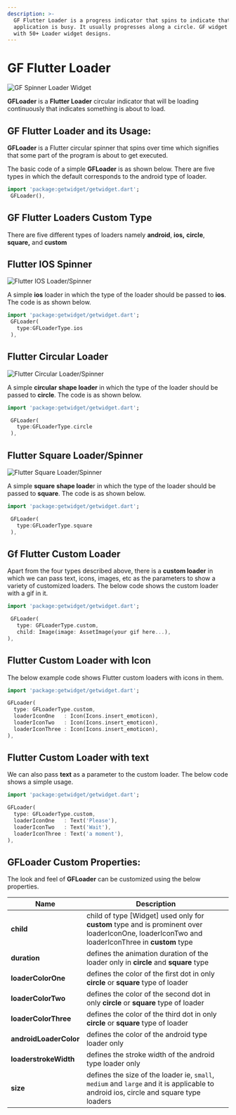 ```yaml
---
description: >-
  GF Flutter Loader is a progress indicator that spins to indicate that the
  application is busy. It usually progresses along a circle. GF widget comes
  with 50+ Loader widget designs.
---
```


# GF Flutter Loader

![GF Spinner Loader Widget](https://ik.imagekit.io/ionicfirebaseapp/getwidget/docs/tr:w-800,f-auto/Loaders_Docs_Banner_knsNFM97YO.png)

**GFLoader** is a **Flutter Loader** circular indicator that will be loading continuously that indicates something is about to load.

## GF Flutter Loader and its Usage:

**GFLoader** is a Flutter circular spinner that spins over time which signifies that some part of the program is about to get executed.

The basic code of a simple **GFLoader** is as shown below. There are five types in which the default corresponds to the android type of loader.

```dart
import 'package:getwidget/getwidget.dart';
 GFLoader(),
```

## GF Flutter Loaders Custom Type

There are five different types of loaders namely **android**, **ios,** **circle**, **square,** and **custom**

## **Flutter IOS Spinner**

![Flutter IOS Loader/Spinner](https://ik.imagekit.io/ionicfirebaseapp/getwidget/docs/tr:w-800,f-auto/iOS_loaders\_3x\_\_6iEhhCjnN.png)

A simple **ios** loader in which the type of the loader should be passed to **ios**. The code is as shown below.

```dart
import 'package:getwidget/getwidget.dart';
 GFLoader(
   type:GFLoaderType.ios
 ),
```

## Flutter Circular Loader

![Flutter Circular Loader/Spinner](https://ik.imagekit.io/ionicfirebaseapp/getwidget/docs/tr:w-800,f-auto/Circular\_3x_qSfMlOtBk.png)

A simple **circular** **shape loader** in which the type of the loader should be passed to **circle**. The code is as shown below.

```dart
import 'package:getwidget/getwidget.dart';

 GFLoader(
   type:GFLoaderType.circle
 ),
```

## Flutter Square Loader/Spinner

![Flutter Square Loader/Spinner](https://ik.imagekit.io/ionicfirebaseapp/getwidget/docs/tr:w-800,f-auto/Square_loader\_3x_QsRsYryOlL.png)

A simple **square** **shape loade**r in which the type of the loader should be passed to **square**. The code is as shown below.

```dart
import 'package:getwidget/getwidget.dart';

 GFLoader(
   type:GFLoaderType.square
 ),
```

## Gf Flutter Custom Loader

Apart from the four types described above, there is a **custom loader** in which we can pass text, icons, images, etc as the parameters to show a variety of customized loaders. The below code shows the custom loader with a gif in it.

```dart
import 'package:getwidget/getwidget.dart';

 GFLoader(
   type: GFLoaderType.custom,
   child: Image(image: AssetImage(your gif here...),
),
```

## Flutter Custom Loader with Icon

The below example code shows Flutter custom loaders with icons in them.

```dart
import 'package:getwidget/getwidget.dart';

GFLoader(
  type: GFLoaderType.custom,
  loaderIconOne   : Icon(Icons.insert_emoticon),
  loaderIconTwo   : Icon(Icons.insert_emoticon),
  loaderIconThree : Icon(Icons.insert_emoticon),
),
```

## Flutter Custom Loader with text

We can also pass **text** as a parameter to the custom loader. The below code shows a simple usage.

```dart
import 'package:getwidget/getwidget.dart';

GFLoader(
  type: GFLoaderType.custom,
  loaderIconOne   : Text('Please'),
  loaderIconTwo   : Text('Wait'),
  loaderIconThree : Text('a moment'),
),
```

## GFLoader Custom Properties:

The look and feel of **GFLoader** can be customized using the below properties.

| Name                   | Description                                                                                                                                     |
| ---------------------- | ----------------------------------------------------------------------------------------------------------------------------------------------- |
| **child**              | child of type \[Widget] used only for **custom** type and is prominent over loaderIconOne, loaderIconTwo and loaderIconThree in **custom** type |
| **duration**           | defines the animation duration of the loader only in **circle** and **square** type                                                             |
| **loaderColorOne**     | defines the color of the first dot in only  **circle** or **square** type of loader                                                             |
| **loaderColorTwo**     | defines the color of the second dot in only **circle** or **square** type of loader                                                             |
| **loaderColorThree**   | defines the color of the third dot in only **circle** or **square** type of loader                                                              |
| **androidLoaderColor** | defines the color of the android type loader only                                                                                               |
| **loaderstrokeWidth**  | defines the stroke width of the android type loader only                                                                                        |
| **size**               | defines the size of the loader ie, `small`, `medium` and `large` and it is applicable to android ios, circle and square type loaders            |
